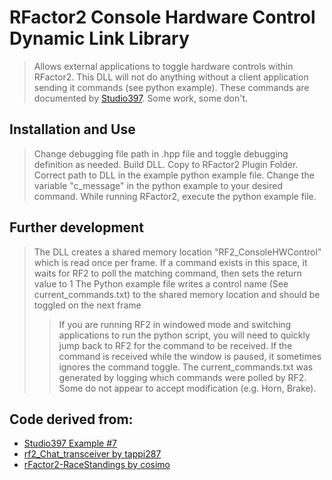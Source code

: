 # RFactor2 Console Hardware Control Dynamic Link Library
> Allows external applications to toggle hardware controls within RFactor2.
> This DLL will not do anything without a client application sending it commands (see python example).
> These commands are documented by <a href="https://www.studio-397.com/wp-content/uploads/2016/12/rFactorInternalsPlugin.pdf" target="_new">Studio397</a>.  Some work, some don't.

## Installation and Use
> Change debugging file path in .hpp file and toggle debugging definition as needed.
> Build DLL.
> Copy to RFactor2 Plugin Folder.
> Correct path to DLL in the example python example file.
> Change the variable "c_message" in the python example to your desired command.
> While running RFactor2, execute the python example file. 

## Further development
> The DLL creates a shared memory location "RF2_ConsoleHWControl" which is read once per frame.
> If a command exists in this space, it waits for RF2 to poll the matching command, then sets the return value to 1
> The Python example file writes a control name (See current_commands.txt) to the shared memory location and should be toggled on the next frame
>> If you are running RF2 in windowed mode and switching applications to run the python script, you will need to quickly jump back to RF2 for the command to be received.  If the command is received while the window is paused, it sometimes ignores the command toggle.
> The current_commands.txt was generated by logging which commands were polled by RF2.  Some do not appear to accept modification (e.g. Horn, Brake).

## Code derived from:
- <a href="https://www.studio-397.com/modding-resources/" target="_new">Studio397 Example #7</a>
- <a href="https://github.com/tappi287/rf2_chat_transceiver" target="_new">rf2_Chat_transceiver by tappi287</a>
- <a href="https://github.com/cosimo/rFactor2-RaceStandings" target="_new">rFactor2-RaceStandings by cosimo</a>
